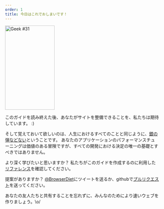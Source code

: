 ```yaml
---
order: 1
title: 今日はこれでおしまいです！
---
```


<div class="img-right">
  <img id="geek-31" src="https://browserdiet.com/assets/img/31.png" alt="Geek #31" width="162" height="275" />
</div>

このガイドを読み終えた後、あなたがサイトを整備できることを、私たちは期待しています。 :)

そして覚えておいて欲しいのは、人生におけるすべてのことと同じように、[銀の弾などない](http://www.cs.nott.ac.uk/~cah/G51ISS/Documents/NoSilverBullet.html)ということです。 あなたのアプリケーションのパフォーマンスチューニングは価値のある冒険ですが、すべての開発における決定の唯一の基礎とすべきではありません。

より深く学びたいと思いますか？ 私たちがこのガイドを作成するのに利用した[リファレンス](https://github.com/zenorocha/browser-diet/wiki/References)を確認してください。

提案がありますか？ [@BrowserDiet](http://twitter.com/browserdiet/)にツイートを送るか、githubで[プルリクエスト](https://github.com/zenorocha/browser-diet)を送ってください。

あなたの友人たちと共有することを忘れずに、みんなのためにより速いウェブを作りましょう。\o/
